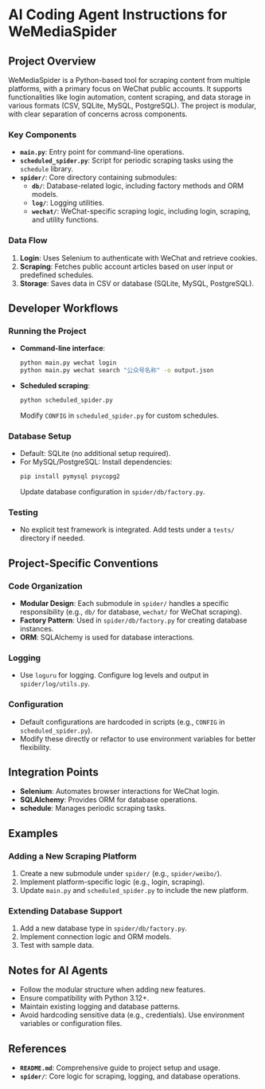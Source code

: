 # AI Coding Agent Instructions for WeMediaSpider

## Project Overview
WeMediaSpider is a Python-based tool for scraping content from multiple platforms, with a primary focus on WeChat public accounts. It supports functionalities like login automation, content scraping, and data storage in various formats (CSV, SQLite, MySQL, PostgreSQL). The project is modular, with clear separation of concerns across components.

### Key Components
- **`main.py`**: Entry point for command-line operations.
- **`scheduled_spider.py`**: Script for periodic scraping tasks using the `schedule` library.
- **`spider/`**: Core directory containing submodules:
  - **`db/`**: Database-related logic, including factory methods and ORM models.
  - **`log/`**: Logging utilities.
  - **`wechat/`**: WeChat-specific scraping logic, including login, scraping, and utility functions.

### Data Flow
1. **Login**: Uses Selenium to authenticate with WeChat and retrieve cookies.
2. **Scraping**: Fetches public account articles based on user input or predefined schedules.
3. **Storage**: Saves data in CSV or database (SQLite, MySQL, PostgreSQL).

## Developer Workflows

### Running the Project
- **Command-line interface**:
  ```bash
  python main.py wechat login
  python main.py wechat search "公众号名称" -o output.json
  ```
- **Scheduled scraping**:
  ```bash
  python scheduled_spider.py
  ```
  Modify `CONFIG` in `scheduled_spider.py` for custom schedules.

### Database Setup
- Default: SQLite (no additional setup required).
- For MySQL/PostgreSQL:
  Install dependencies:
  ```bash
  pip install pymysql psycopg2
  ```
  Update database configuration in `spider/db/factory.py`.

### Testing
- No explicit test framework is integrated. Add tests under a `tests/` directory if needed.

## Project-Specific Conventions

### Code Organization
- **Modular Design**: Each submodule in `spider/` handles a specific responsibility (e.g., `db/` for database, `wechat/` for WeChat scraping).
- **Factory Pattern**: Used in `spider/db/factory.py` for creating database instances.
- **ORM**: SQLAlchemy is used for database interactions.

### Logging
- Use `loguru` for logging. Configure log levels and output in `spider/log/utils.py`.

### Configuration
- Default configurations are hardcoded in scripts (e.g., `CONFIG` in `scheduled_spider.py`).
- Modify these directly or refactor to use environment variables for better flexibility.

## Integration Points
- **Selenium**: Automates browser interactions for WeChat login.
- **SQLAlchemy**: Provides ORM for database operations.
- **schedule**: Manages periodic scraping tasks.

## Examples

### Adding a New Scraping Platform
1. Create a new submodule under `spider/` (e.g., `spider/weibo/`).
2. Implement platform-specific logic (e.g., login, scraping).
3. Update `main.py` and `scheduled_spider.py` to include the new platform.

### Extending Database Support
1. Add a new database type in `spider/db/factory.py`.
2. Implement connection logic and ORM models.
3. Test with sample data.

## Notes for AI Agents
- Follow the modular structure when adding new features.
- Ensure compatibility with Python 3.12+.
- Maintain existing logging and database patterns.
- Avoid hardcoding sensitive data (e.g., credentials). Use environment variables or configuration files.

## References
- **`README.md`**: Comprehensive guide to project setup and usage.
- **`spider/`**: Core logic for scraping, logging, and database operations.